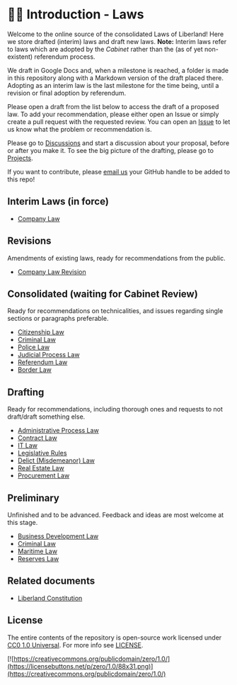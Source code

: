 # 👨‍⚖️ Introduction - Laws

Welcome to the online source of the consolidated Laws of Liberland! Here we store drafted (interim) laws and draft new laws. **Note:** Interim laws refer to laws which are adopted by the _Cabinet_ rather than the (as of yet non-existent) referendum process.

We draft in Google Docs and, when a milestone is reached, a folder is made in this repository along with a Markdown version of the draft placed there. Adopting as an interim law is the last milestone for the time being, until a revision or final adoption by referendum.

Please open a draft from the list below to access the draft of a proposed law. To add your recommendation, please either open an Issue or simply create a pull request with the requested review. You can open an [Issue](https://github.com/liberland/laws/issues) to let us know what the problem or recommendation is.

Please go to [Discussions](https://github.com/liberland/laws/discussions) and start a discussion about your proposal, before or after you make it. To see the big picture of the drafting, please go to [Projects](https://github.com/liberland/laws/projects).

If you want to contribute, please [email us](justice@liberland.org) your GitHub handle to be added to this repo!

## Interim Laws (in force)

* [Company Law](in-force/in-force-interim/company-law.md)

## Revisions

Amendments of existing laws, ready for recommendations from the public.

* [Company Law Revision](drafting/revisions/company-law-revision.md)

## Consolidated (waiting for Cabinet Review)

Ready for recommendations on technicalities, and issues regarding single sections or paragraphs preferable.

* [Citizenship Law](drafting/consolidated/citizenship-law.md)
* [Criminal Law](https://github.com/liberland/laws/blob/Laws-Current/drafting/consolidated/criminal-law.md)
* [Police Law](drafting/consolidated/police-law.md)
* [Judicial Process Law](drafting/consolidated/judical-process-law.md)
* [Referendum Law](drafting/consolidated/referendum-law.md)
* [Border Law](https://github.com/liberland/laws/blob/Laws-Current/drafting/consolidated/border_law.md)

## Drafting

Ready for recommendations, including thorough ones and requests to not draft/draft something else.

* [Administrative Process Law](https://github.com/liberland/laws/blob/Laws-Current/drafting/drafts/administrative_process.md)
* [Contract Law](drafting/drafts/contracts-law.md)
* [IT Law](https://github.com/liberland/laws/blob/Laws-Current/drafting/drafts/InformationTechnologyLaw.md)
* [Legislative Rules](https://github.com/liberland/laws/blob/Laws-Current/drafting/drafts/legislative-rules.md)
* [Delict (Misdemeanor) Law](https://github.com/liberland/laws/blob/Laws-Current/drafting/drafts/delict-law.md)
* [Real Estate Law](drafting/drafts/real-estate-law.md)
* [Procurement Law](drafting/drafts/procurement-law.md)

## Preliminary

Unfinished and to be advanced. Feedback and ideas are most welcome at this stage.

* [Business Development Law](https://docs.google.com/document/d/1F-HBduCHEahdMn6a2XZAwjtSog4axq1B8FRg4k9G2OA/edit)
* [Criminal Law](drafting/preliminary/criminal-law.md)
* [Maritime Law](drafting/preliminary/maritime-law.md)
* [Reserves Law](drafting/preliminary/reserves-law.md)

## Related documents

* [Liberland Constitution](https://github.com/liberland/constitution/blob/master/Constitution.md)

## License

The entire contents of the repository is open-source work licensed under [CC0 1.0 Universal](https://creativecommons.org/publicdomain/zero/1.0/). For more info see [LICENSE](LICENSE/).

[![https://creativecommons.org/publicdomain/zero/1.0/](https://licensebuttons.net/p/zero/1.0/88x31.png)](https://creativecommons.org/publicdomain/zero/1.0/)
